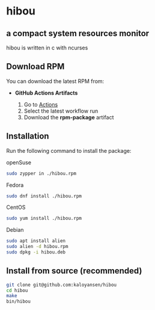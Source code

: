 # **hibou**

## **a compact system resources monitor**

hibou is written in c with ncurses

## **Download RPM**

You can download the latest RPM from:

- **GitHub Actions Artifacts**

  1. Go to [Actions](https://github.com/kaloyansen/hibou/actions)
  2. Select the latest workflow run
  3. Download the **rpm-package** artifact

## **Installation**

Run the following command to install the package:

  openSuse
```bash
sudo zypper in ./hibou.rpm
```

  Fedora
```bash
sudo dnf install ./hibou.rpm
```

  CentOS
```bash
sudo yum install ./hibou.rpm
```

  Debian
```bash
sudo apt install alien
sudo alien -d hibou.rpm
sudo dpkg -i hibou.deb
```


## **Install from source (recommended)**

```bash
git clone git@github.com:kaloyansen/hibou
cd hibou
make
bin/hibou
```

